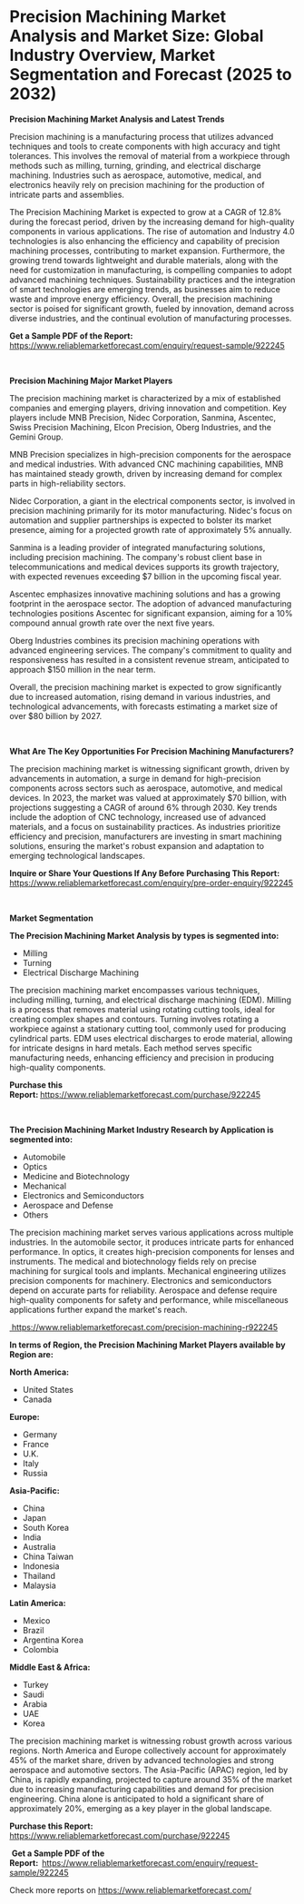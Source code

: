 <p><h1>Precision Machining Market Analysis and Market Size: Global Industry Overview, Market Segmentation and Forecast (2025 to 2032)</h1></p><p><strong>Precision Machining Market Analysis and Latest Trends</strong></p>
<p><p>Precision machining is a manufacturing process that utilizes advanced techniques and tools to create components with high accuracy and tight tolerances. This involves the removal of material from a workpiece through methods such as milling, turning, grinding, and electrical discharge machining. Industries such as aerospace, automotive, medical, and electronics heavily rely on precision machining for the production of intricate parts and assemblies.</p><p>The Precision Machining Market is expected to grow at a CAGR of 12.8% during the forecast period, driven by the increasing demand for high-quality components in various applications. The rise of automation and Industry 4.0 technologies is also enhancing the efficiency and capability of precision machining processes, contributing to market expansion. Furthermore, the growing trend towards lightweight and durable materials, along with the need for customization in manufacturing, is compelling companies to adopt advanced machining techniques. Sustainability practices and the integration of smart technologies are emerging trends, as businesses aim to reduce waste and improve energy efficiency. Overall, the precision machining sector is poised for significant growth, fueled by innovation, demand across diverse industries, and the continual evolution of manufacturing processes.</p></p>
<p><strong>Get a Sample PDF of the Report:&nbsp;</strong> <a href="https://www.reliablemarketforecast.com/enquiry/request-sample/922245?utm_campaign=2277&utm_medium=2&utm_source=Github&utm_content=ia&utm_term=07032025&utm_id=precision-machining">https://www.reliablemarketforecast.com/enquiry/request-sample/922245</a></p>
<p>&nbsp;</p>
<p><strong>Precision Machining Major Market Players</strong></p>
<p><p>The precision machining market is characterized by a mix of established companies and emerging players, driving innovation and competition. Key players include MNB Precision, Nidec Corporation, Sanmina, Ascentec, Swiss Precision Machining, Elcon Precision, Oberg Industries, and the Gemini Group.</p><p>MNB Precision specializes in high-precision components for the aerospace and medical industries. With advanced CNC machining capabilities, MNB has maintained steady growth, driven by increasing demand for complex parts in high-reliability sectors.</p><p>Nidec Corporation, a giant in the electrical components sector, is involved in precision machining primarily for its motor manufacturing. Nidec's focus on automation and supplier partnerships is expected to bolster its market presence, aiming for a projected growth rate of approximately 5% annually.</p><p>Sanmina is a leading provider of integrated manufacturing solutions, including precision machining. The company's robust client base in telecommunications and medical devices supports its growth trajectory, with expected revenues exceeding $7 billion in the upcoming fiscal year.</p><p>Ascentec emphasizes innovative machining solutions and has a growing footprint in the aerospace sector. The adoption of advanced manufacturing technologies positions Ascentec for significant expansion, aiming for a 10% compound annual growth rate over the next five years.</p><p>Oberg Industries combines its precision machining operations with advanced engineering services. The company's commitment to quality and responsiveness has resulted in a consistent revenue stream, anticipated to approach $150 million in the near term.</p><p>Overall, the precision machining market is expected to grow significantly due to increased automation, rising demand in various industries, and technological advancements, with forecasts estimating a market size of over $80 billion by 2027.</p></p>
<p>&nbsp;</p>
<p><strong>What Are The Key Opportunities For Precision Machining Manufacturers?</strong></p>
<p><p>The precision machining market is witnessing significant growth, driven by advancements in automation, a surge in demand for high-precision components across sectors such as aerospace, automotive, and medical devices. In 2023, the market was valued at approximately $70 billion, with projections suggesting a CAGR of around 6% through 2030. Key trends include the adoption of CNC technology, increased use of advanced materials, and a focus on sustainability practices. As industries prioritize efficiency and precision, manufacturers are investing in smart machining solutions, ensuring the market's robust expansion and adaptation to emerging technological landscapes.</p></p>
<p><strong>Inquire or Share Your Questions If Any Before Purchasing This Report:</strong> <a href="https://www.reliablemarketforecast.com/enquiry/pre-order-enquiry/922245?utm_campaign=2277&utm_medium=2&utm_source=Github&utm_content=ia&utm_term=07032025&utm_id=precision-machining">https://www.reliablemarketforecast.com/enquiry/pre-order-enquiry/922245</a></p>
<p>&nbsp;</p>
<p><strong>Market Segmentation</strong></p>
<p><strong>The Precision Machining Market Analysis by types is segmented into:</strong></p>
<p><ul><li>Milling</li><li>Turning</li><li>Electrical Discharge Machining</li></ul></p>
<p><p>The precision machining market encompasses various techniques, including milling, turning, and electrical discharge machining (EDM). Milling is a process that removes material using rotating cutting tools, ideal for creating complex shapes and contours. Turning involves rotating a workpiece against a stationary cutting tool, commonly used for producing cylindrical parts. EDM uses electrical discharges to erode material, allowing for intricate designs in hard metals. Each method serves specific manufacturing needs, enhancing efficiency and precision in producing high-quality components.</p></p>
<p><strong>Purchase this Report:&nbsp;</strong><a href="https://www.reliablemarketforecast.com/purchase/922245?utm_campaign=2277&utm_medium=2&utm_source=Github&utm_content=ia&utm_term=07032025&utm_id=precision-machining">https://www.reliablemarketforecast.com/purchase/922245</a></p>
<p>&nbsp;</p>
<p><strong>The Precision Machining Market Industry Research by Application is segmented into:</strong></p>
<p><ul><li>Automobile</li><li>Optics</li><li>Medicine and Biotechnology</li><li>Mechanical</li><li>Electronics and Semiconductors</li><li>Aerospace and Defense</li><li>Others</li></ul></p>
<p><p>The precision machining market serves various applications across multiple industries. In the automobile sector, it produces intricate parts for enhanced performance. In optics, it creates high-precision components for lenses and instruments. The medical and biotechnology fields rely on precise machining for surgical tools and implants. Mechanical engineering utilizes precision components for machinery. Electronics and semiconductors depend on accurate parts for reliability. Aerospace and defense require high-quality components for safety and performance, while miscellaneous applications further expand the market's reach.</p></p>
<p><a href="https://www.reliablemarketforecast.com/precision-machining-r922245?utm_campaign=2277&utm_medium=2&utm_source=Github&utm_content=ia&utm_term=07032025&utm_id=precision-machining">&nbsp;https://www.reliablemarketforecast.com/precision-machining-r922245</a></p>
<p><strong>In terms of Region, the Precision Machining Market Players available by Region are:</strong></p>
<p>
    <p> <strong> North America: </strong>
        <ul>
            <li>United States</li>
            <li>Canada</li>
        </ul>
        </p> 
    <p> <strong> Europe: </strong>
        <ul>
            <li>Germany</li>
            <li>France</li>
            <li>U.K.</li>
            <li>Italy</li>
            <li>Russia</li>
        </ul>
        </p> 
    <p> <strong> Asia-Pacific: </strong>
        <ul>
            <li>China</li>
            <li>Japan</li>
            <li>South Korea</li>
            <li>India</li>
            <li>Australia</li>
            <li>China Taiwan</li>
            <li>Indonesia</li>
            <li>Thailand</li>
            <li>Malaysia</li>
        </ul>
        </p> 
    <p> <strong> Latin America: </strong>
        <ul>
            <li>Mexico</li>
            <li>Brazil</li>
            <li>Argentina Korea</li>
            <li>Colombia</li>
        </ul>
        </p> 
    <p> <strong> Middle East & Africa: </strong>
        <ul>
            <li>Turkey</li>
            <li>Saudi</li>
            <li>Arabia</li>
            <li>UAE</li>
            <li>Korea</li>
        </ul>
    </p>
    </p>
<p><p>The precision machining market is witnessing robust growth across various regions. North America and Europe collectively account for approximately 45% of the market share, driven by advanced technologies and strong aerospace and automotive sectors. The Asia-Pacific (APAC) region, led by China, is rapidly expanding, projected to capture around 35% of the market due to increasing manufacturing capabilities and demand for precision engineering. China alone is anticipated to hold a significant share of approximately 20%, emerging as a key player in the global landscape.</p></p>
<p><strong>Purchase this Report: </strong><a href="https://www.reliablemarketforecast.com/purchase/922245?utm_campaign=2277&utm_medium=2&utm_source=Github&utm_content=ia&utm_term=07032025&utm_id=precision-machining">https://www.reliablemarketforecast.com/purchase/922245</a></p>
<p>&nbsp;<strong>Get a Sample PDF of the Report:&nbsp;&nbsp;</strong><a href="https://www.reliablemarketforecast.com/enquiry/request-sample/922245?utm_campaign=2277&utm_medium=2&utm_source=Github&utm_content=ia&utm_term=07032025&utm_id=precision-machining">https://www.reliablemarketforecast.com/enquiry/request-sample/922245</a></p>
<p><strong></strong></p>
<p>Check more reports on <a href="https://www.reliablemarketforecast.com/?utm_campaign=2277&utm_medium=2&utm_source=Github&utm_content=ia&utm_term=07032025&utm_id=precision-machining">https://www.reliablemarketforecast.com/</a></p>